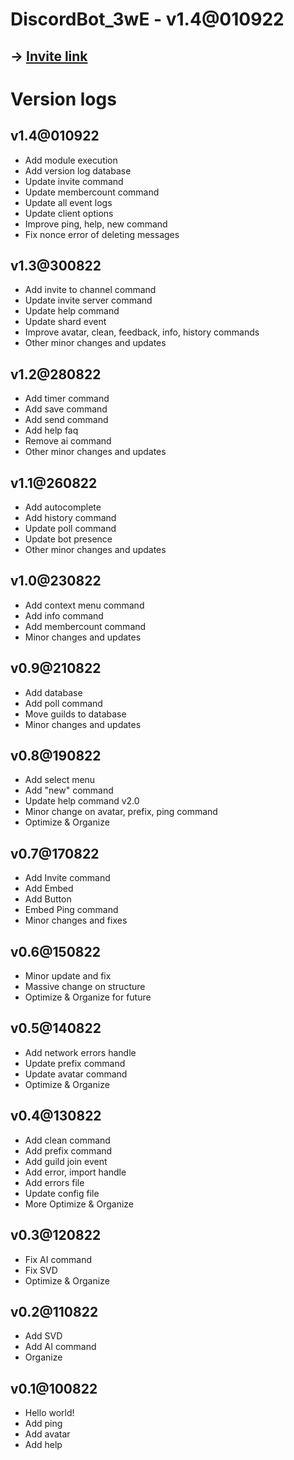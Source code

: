 # DiscordBot_3wE - v1.4@010922

## -> [Invite link](https://discord.com/api/oauth2/authorize?client_id=1006591332204154951&permissions=8&scope=bot%20applications.commands)

# Version logs
## v1.4@010922
- Add module execution
- Add version log database
- Update invite command
- Update membercount command
- Update all event logs
- Update client options
- Improve ping, help, new command
- Fix nonce error of deleting messages

## v1.3@300822
- Add invite to channel command
- Update invite server command
- Update help command
- Update shard event
- Improve avatar, clean, feedback, info, history commands
- Other minor changes and updates

## v1.2@280822
- Add timer command
- Add save command
- Add send command
- Add help faq
- Remove ai command
- Other minor changes and updates

## v1.1@260822
- Add autocomplete
- Add history command
- Update poll command
- Update bot presence
- Other minor changes and updates

## v1.0@230822
- Add context menu command
- Add info command
- Add membercount command
- Minor changes and updates

## v0.9@210822
- Add database
- Add poll command
- Move guilds to database
- Minor changes and updates

## v0.8@190822
- Add select menu
- Add "new" command
- Update help command v2.0
- Minor change on avatar, prefix, ping command
- Optimize & Organize

## v0.7@170822
- Add Invite command
- Add Embed
- Add Button
- Embed Ping command
- Minor changes and fixes

## v0.6@150822
- Minor update and fix
- Massive change on structure
- Optimize & Organize for future

## v0.5@140822
- Add network errors handle
- Update prefix command
- Update avatar command
- Optimize & Organize

## v0.4@130822
- Add clean command
- Add prefix command
- Add guild join event
- Add error, import handle
- Add errors file
- Update config file
- More Optimize & Organize

## v0.3@120822
- Fix AI command
- Fix SVD
- Optimize & Organize

## v0.2@110822
- Add SVD
- Add AI command
- Organize

## v0.1@100822
- Hello world!
- Add ping
- Add avatar
- Add help